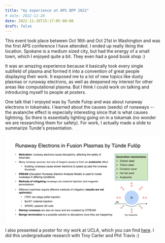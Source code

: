 ```yaml
---
title: "my experience at APS DPP 2022"
# date: 2022-11-26
date: 2022-11-26T15:17:05-08:00
draft: false
---
```


This event took place between Oct 16th and Oct 21st in Washington and 
was the first APS conference I have attended. I ended up really liking the
location. Spokane is a medium sized city, but had the energy of a small town,
which I enjoyed quite a bit. They even had a good book shop :)

It was an amazing experience because it basically took every single subfield 
of plasma and formed it into a convention of great people displaying their
work.
It exposed me to a lot of new topics like dusty plasmas or runaway electrons, 
as well as deepened my interest for other areas like computational plasma. 
But I think I could work on talking and introducing myself to people at posters.

One talk that I enjoyed was by Tunde Fulop and was about runaway electrons 
in tokamaks. 
I learned about the causes (seeds) of runaways -- the avalanche effect is 
especially interesting since that is what causes lightning. 
So there is essentially lighting going on in a tokamak (no wonder we are researching 
them for safety). 
For work, I actually made a slide to summarize Tunde's presentation.

![aps slide](/runaways_tunde.png)

I also presented a poster for my work at UCLA, which you can find [here](/poster.pdf).
I did this undergraduate research with Troy Carter and Phil Travis :)

